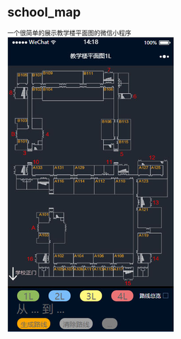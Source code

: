 # school_map
一个很简单的展示教学楼平面图的微信小程序
![picture](https://github.com/ww550707/school_map/raw/master/Screenshots/picture.jpg)